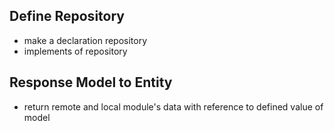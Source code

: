 ## Define Repository
- make a declaration repository
- implements of repository

## Response Model to Entity
- return remote and local module's data with reference to defined value of model